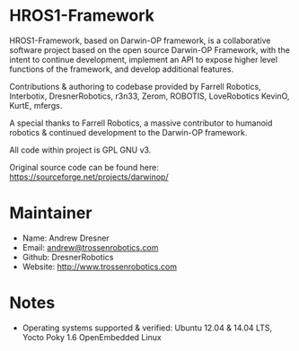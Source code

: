 HROS1-Framework
===============

HROS1-Framework, based on Darwin-OP framework, is a collaborative software project based on the open source Darwin-OP Framework, with the intent to continue development, implement an API to expose higher level functions of the framework, and develop additional features. 

Contributions & authoring to codebase provided by Farrell Robotics, Interbotix, DresnerRobotics, r3n33, Zerom, ROBOTIS, LoveRobotics KevinO, KurtE, mfergs.

A special thanks to Farrell Robotics, a massive contributor to humanoid robotics & continued development to the Darwin-OP framework. 

All code within project is GPL GNU v3.

Original source code can be found here:
https://sourceforge.net/projects/darwinop/

Maintainer
=================
* Name: Andrew Dresner
* Email: andrew@trossenrobotics.com
* Github: DresnerRobotics
* Website: http://www.trossenrobotics.com

Notes
==================
* Operating systems supported & verified: Ubuntu 12.04 & 14.04 LTS, Yocto Poky 1.6 OpenEmbedded Linux

